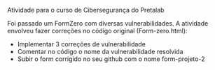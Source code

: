 Atividade para o curso de Cibersegurança do Pretalab

Foi passado um FormZero com diversas vulnerabilidades. A atividade envolveu fazer correções no código original (Form-zero.html):

- Implementar 3 correções de vulnerabilidade
- Comentar no código o nome da vulnerabilidade resolvida
- Subir o form corrigido no seu github com o nome form-projeto-2
